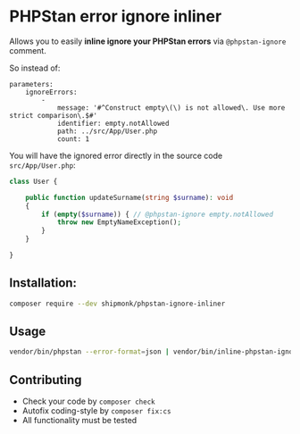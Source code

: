 # PHPStan error ignore inliner

Allows you to easily **inline ignore your PHPStan errors** via `@phpstan-ignore` comment.

So instead of:

```neon
parameters:
    ignoreErrors:
        -
            message: '#^Construct empty\(\) is not allowed\. Use more strict comparison\.$#'
            identifier: empty.notAllowed
            path: ../src/App/User.php
            count: 1
```

You will have the ignored error directly in the source code `src/App/User.php`:

```php
class User {

    public function updateSurname(string $surname): void
    {
        if (empty($surname)) { // @phpstan-ignore empty.notAllowed
            throw new EmptyNameException();
        }
    }

}
```

## Installation:

```sh
composer require --dev shipmonk/phpstan-ignore-inliner
```

## Usage

```sh
vendor/bin/phpstan --error-format=json | vendor/bin/inline-phpstan-ignores
```

## Contributing
- Check your code by `composer check`
- Autofix coding-style by `composer fix:cs`
- All functionality must be tested
